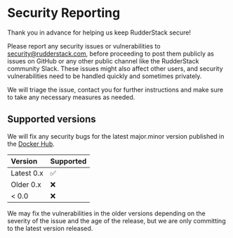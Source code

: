 # Security Reporting

Thank you in advance for helping us keep RudderStack secure!

Please report any security issues or vulnerabilities to [security@rudderstack.com](mailto:security@rudderstack.com), before proceeding to post them publicly as issues on GitHub or any other public channel like the RudderStack community Slack. These issues might also affect other users, and security vulnerabilities need to be handled quickly and sometimes privately.

We will triage the issue, contact you for further instructions and make sure to take any necessary measures as needed.

## Supported versions

We will fix any security bugs for the latest major.minor version published in the [Docker Hub](https://hub.docker.com/r/rudderlabs/rudder-server).

| Version | Supported |
| :-------| :---------|
| Latest 0.x | ✅ |
| Older 0.x | ❌ |
| < 0.0 | ❌ |

We may fix the vulnerabilities in the older versions depending on the severity of the issue and the age of the release, but we are only committing to the latest version released.
